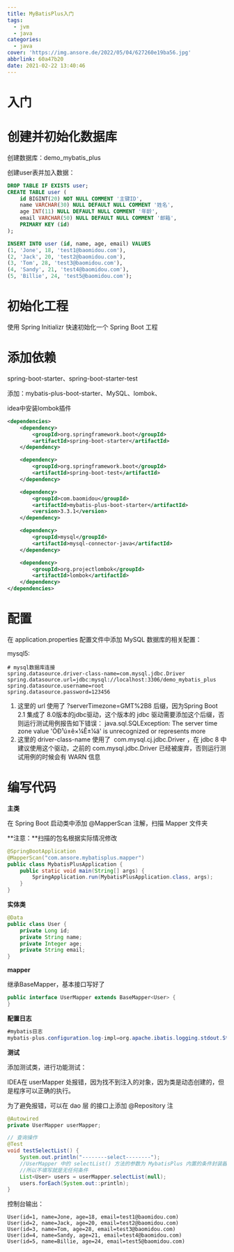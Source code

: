 ```yaml
---
title: MyBatisPlus入门
tags:
  - jvm
  - java
categories:
  - java
cover: 'https://img.ansore.de/2022/05/04/627260e19ba56.jpg'
abbrlink: 60a47b20
date: 2021-02-22 13:40:46
---
```


# 入门

# 创建并初始化数据库

创建数据库：demo_mybatis_plus

创建user表并加入数据：

```sql
DROP TABLE IF EXISTS user;
CREATE TABLE user (
    id BIGINT(20) NOT NULL COMMENT '主键ID',
    name VARCHAR(30) NULL DEFAULT NULL COMMENT '姓名',
    age INT(11) NULL DEFAULT NULL COMMENT '年龄',
    email VARCHAR(50) NULL DEFAULT NULL COMMENT '邮箱',
    PRIMARY KEY (id)
);

INSERT INTO user (id, name, age, email) VALUES
(1, 'Jone', 18, 'test1@baomidou.com'),
(2, 'Jack', 20, 'test2@baomidou.com'),
(3, 'Tom', 28, 'test3@baomidou.com'),
(4, 'Sandy', 21, 'test4@baomidou.com'),
(5, 'Billie', 24, 'test5@baomidou.com');
```

# **初始化工程**

使用 Spring Initializr 快速初始化一个 Spring Boot 工程

# **添加依赖**

spring-boot-starter、spring-boot-starter-test

添加：mybatis-plus-boot-starter、MySQL、lombok、

idea中安装lombok插件

```xml
<dependencies>
    <dependency>
        <groupId>org.springframework.boot</groupId>
        <artifactId>spring-boot-starter</artifactId>
    </dependency>

    <dependency>
        <groupId>org.springframework.boot</groupId>
        <artifactId>spring-boot-test</artifactId>
    </dependency>

    <dependency>
        <groupId>com.baomidou</groupId>
        <artifactId>mybatis-plus-boot-starter</artifactId>
        <version>3.3.1</version>
    </dependency>

    <dependency>
        <groupId>mysql</groupId>
        <artifactId>mysql-connector-java</artifactId>
    </dependency>

    <dependency>
        <groupId>org.projectlombok</groupId>
        <artifactId>lombok</artifactId>
    </dependency>
</dependencies>
```

# **配置**

在 application.properties 配置文件中添加 MySQL 数据库的相关配置：

mysql5:

```
# mysql数据库连接
spring.datasource.driver-class-name=com.mysql.jdbc.Driver
spring.datasource.url=jdbc:mysql://localhost:3306/demo_mybatis_plus
spring.datasource.username=root
spring.datasource.password=123456
```

1. 这里的 url 使用了 ?serverTimezone=GMT%2B8 后缀，因为Spring Boot 2.1 集成了 8.0版本的jdbc驱动，这个版本的 jdbc 驱动需要添加这个后缀，否则运行测试用例报告如下错误： java.sql.SQLException: The server time zone value 'ÖÐ¹ú±ê×¼Ê±¼ä' is unrecognized or represents more 
2. 这里的 driver-class-name 使用了  com.mysql.cj.jdbc.Driver ，在 jdbc 8 中 建议使用这个驱动，之前的 com.mysql.jdbc.Driver 已经被废弃，否则运行测试用例的时候会有 WARN 信息

# 编写代码

**主类**

在 Spring Boot 启动类中添加 @MapperScan 注解，扫描 Mapper 文件夹

**注意：**扫描的包名根据实际情况修改

```java
@SpringBootApplication
@MapperScan("com.ansore.mybatisplus.mapper")
public class MybatisPlusApplication {
    public static void main(String[] args) {
        SpringApplication.run(MybatisPlusApplication.class, args);
    }
}
```

**实体类**

```java
@Data
public class User {
    private Long id;
    private String name;
    private Integer age;
    private String email;
}
```

**mapper**

继承BaseMapper<User>，基本接口写好了

```java
public interface UserMapper extends BaseMapper<User> {
}
```

**配置日志**

```java
#mybatis日志
mybatis-plus.configuration.log-impl=org.apache.ibatis.logging.stdout.StdOutImpl
```

**测试**

添加测试类，进行功能测试：

IDEA在 userMapper 处报错，因为找不到注入的对象，因为类是动态创建的，但是程序可以正确的执行。

为了避免报错，可以在 dao 层 的接口上添加 @Repository 注

```java
@Autowired
private UserMapper userMapper;

// 查询操作
@Test
void testSelectList() {
    System.out.println("--------select--------");
    //UserMapper 中的 selectList() 方法的参数为 MybatisPlus 内置的条件封装器 Wrapper
    //所以不填写就是无任何条件
    List<User> users = userMapper.selectList(null);
    users.forEach(System.out::println);
}
```

控制台输出：

```
User(id=1, name=Jone, age=18, email=test1@baomidou.com)
User(id=2, name=Jack, age=20, email=test2@baomidou.com)
User(id=3, name=Tom, age=28, email=test3@baomidou.com)
User(id=4, name=Sandy, age=21, email=test4@baomidou.com)
User(id=5, name=Billie, age=24, email=test5@baomidou.com)
```
